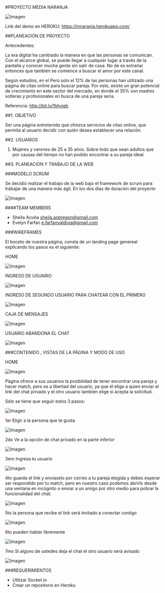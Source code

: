 #PROYECTO MEDIA NARANJA

![Imagen](http://3.1m.yt/sWrE0gi.png "Imagen")

Link del demo en HEROKU: https://mnaranja.herokuapp.com/

##PLANEACIÓN DE PROYECTO

Antecedentes:

La era digital ha cambiado la manera en que las personas se comunican. Con el alcance global, se puede llegar a cualquier lugar a través de la pantalla y conocer mucha gente sin salir de casa. No de es extrañar entonces que también se comience a buscar el amor por este canal.

Según estudios, en el Perú solo el 12% de las personas han utilizado una página de citas online para buscar pareja. Por esto, existe un gran potencial de crecimiento en este sector del mercado, en donde el 35% son madres solteras y profesionales en busca de una pareja seria.

Referencia: http://bit.ly/1hhyieb

##1. OBJETIVO

Ser una página entretenida que ofrezca servicios de citas online, que permita al usuario decidir con quién desea establecer una relación.

##2. USUARIOS

1. Mujeres y varones de 25 a 35 años. 
Sobre todo que sean adultos que por causas del tiempo no han podido encontrar a su pareja ideal.

##3. PLANEACIÓN Y TRABAJO DE LA WEB

###MODELO SCRUM

Se decidió realizar el trabajo de la web bajo el framework de scrum para trabajar de una manera más ágil. En los dos días de duración del proyecto

![Imagen](http://1.1m.yt/wM0PrUi.png "Imagen")

####<a name="teammembers"></a>TEAM MEMBERS
* Sheila Acuña <sheila.aobregon@gmail.com>
* Evelyn Farfan <e.farfanvaldivia@gmail.com>

###WIREFRAMES

El boceto de nuestra página, consta de un landing page genereal explicando los pasos  es el siguiente:

HOME

![Imagen](http://2.1m.yt/ZvLUNqJ.jpg "Imagen")

INGRESO DE USUARIO

![Imagen](http://2.1m.yt/kctE2R3.jpg "Imagen")

INGRESO DE SEGUNDO USUARIO PARA CHATEAR CON EL PRIMERO

![Imagen](http://2.1m.yt/LFBkNLz.jpg "Imagen")

CAJA DE MENSAJES

![Imagen](http://2.1m.yt/altirdU.jpg "Imagen")

USUARIO ABANDONA EL CHAT

![Imagen](http://2.1m.yt/bdL6vM2.jpg "Imagen")

###CONTENIDO , VISTAS DE LA PÁGINA Y MODO DE USO

HOME

![Imagen](http://3.1m.yt/xuAa0Uz.png "Imagen")

Página ofrece a sus usuarios la posibilidad de tener encontrar una pareja y hacer match, pero es a libertad del usuario, ya que él elige a quien enviar el link del chat privado y el otro usuario también elige si acepta la solicitud.

Sólo se tiene que seguir estos 3 pasos:

![Imagen](http://2.1m.yt/GiAhdZE.png "Imagen")

1er Eligir a la persona que te gusta

![Imagen](http://4.1m.yt/Zb1puds.png "Imagen")

2do Ve a la opción de chat privado en la parte inferior

![Imagen](http://2.1m.yt/2T2fv4I.png "Imagen")

3ero Ingresa tu usuario

![Imagen](http://3.1m.yt/uxdIDNN.png "Imagen")

4to guarda el link y enviaselo por correo a tu pareja elegida y debes esperar ser respondido por tu match, pero en nuestro caso podemos abrirlo desde una ventana en incógnito o enviar a un amigo por otro medio para pobrar la funcionalidad del chat.

![Imagen](http://1.1m.yt/15ZB7gB.png "Imagen")

5to la persona que recibe el link será invitado a conectar contigo

![Imagen](http://2.1m.yt/lSWpAV3.png "Imagen")

6to pueden hablar libremente

![Imagen](http://1.1m.yt/x9v_Fcj.png "Imagen")

7mo Si alguno de ustedes deja el chat el otro usuario será avisado

![Imagen](http://1.1m.yt/2NKIjss.png "Imagen")

###REQUERIMIENTOS

* Utilizar Socket.io
* Crear un repositorio en Heroku


